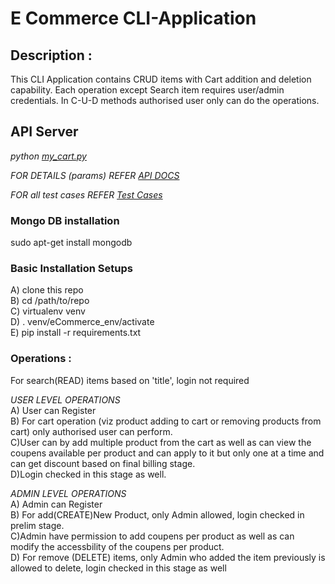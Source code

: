 # E Commerce CLI-Application

## Description : <br />
This CLI Application contains CRUD items with Cart addition and deletion capability. Each operation except Search item requires user/admin credentials. In C-U-D methods authorised user only can do the operations. <br />

##  API Server <br />
*python [my_cart.py](https://github.com/nidhiojha/eCommerce_CLI/blob/cli_application/my_cart.py)* <br />


*FOR DETAILS (params) REFER [API DOCS](https://github.com/nidhiojha/eCommerce_CLI/blob/cli_application/API_DOCS.md)* <br />

*FOR all test cases REFER [Test Cases](https://github.com/nidhiojha/eCommerce_CLI/blob/cli_application/test_cases.py)* <br />

### Mongo DB installation <br />
sudo apt-get install mongodb <br />

### Basic Installation Setups <br />
A) clone this repo <br />
B) cd /path/to/repo <br />
C) virtualenv venv <br />
D) . venv/eCommerce_env/activate <br />
E) pip install -r requirements.txt <br />


### Operations : <br />
For search(READ) items based on 'title', login not required <br />

*USER LEVEL OPERATIONS* <br >
A) User can Register  <br />
B) For cart operation (viz product adding to cart or removing products from cart) only authorised user can perform.<br>
C)User can by add multiple product from the cart as well as can view the coupens available per product and can apply to it but only one at a time and can get discount based on final billing stage.<br/>
D)Login checked in this stage as well.<br />

*ADMIN LEVEL OPERATIONS* <br >
A) Admin can Register  <br />
B) For add(CREATE)New Product, only Admin allowed, login checked in prelim stage. <br />
C)Admin have permission to add coupens per product as well as can modify the accessbility of the coupens per product.<br/>
D) For remove (DELETE) items, only Admin who added the item previously is allowed to delete, login checked in this stage as well <br />

